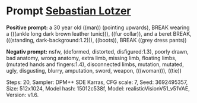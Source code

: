 # Prompt [Sebastian Lotzer](https://www.bauernkrieg-bw.de/uffrur-ausstellung/ki-im-museum)

**Positive prompt:** a 30 year old ((man)) (pointing upwards), BREAK wearing a (((ankle long dark brown leather tunic))), ((fur collar)), and a beret BREAK, (((standing, dark-background:1.2))), ((boots)), BREAK ((grey dress pants))

**Negativ prompt:** nsfw, (deformed, distorted, disfigured:1.3), poorly drawn, bad anatomy, wrong anatomy, extra limb, missing limb, floating limbs, (mutated hands and fingers:1.4), disconnected limbs, mutation, mutated, ugly, disgusting, blurry, amputation, sword, weapon, (((woman))), ((tie))

Steps: 20, Sampler: DPM++ SDE Karras, CFG scale: 7, Seed: 3692495357, Size: 512x1024, Model hash: 15012c538f, Model: realisticVisionV51_v51VAE, Version: v1.6.
